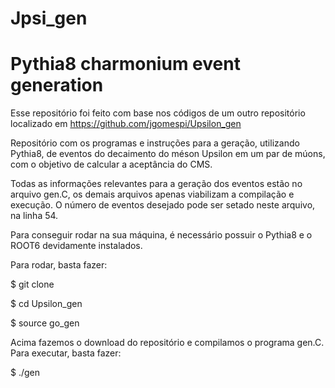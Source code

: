 # Jpsi_gen
# Pythia8 charmonium event generation
Esse repositório foi feito com base nos códigos de um outro repositório localizado em https://github.com/jgomespi/Upsilon_gen

Repositório com os programas e instruções para a geração, utilizando Pythia8, de eventos do decaimento do méson Upsilon em um par de múons, com o objetivo de calcular a aceptância do CMS.

Todas as informações relevantes para a geração dos eventos estão no arquivo gen.C, os demais arquivos apenas viabilizam a compilação e execução. O número de eventos desejado pode ser setado neste arquivo, na linha 54.

Para conseguir rodar na sua máquina, é necessário possuir o Pythia8 e o ROOT6 devidamente instalados.

Para rodar, basta fazer:

$ git clone 

$ cd Upsilon_gen

$ source go_gen

Acima fazemos o download do repositório e compilamos o programa gen.C. Para executar, basta fazer:

$ ./gen

